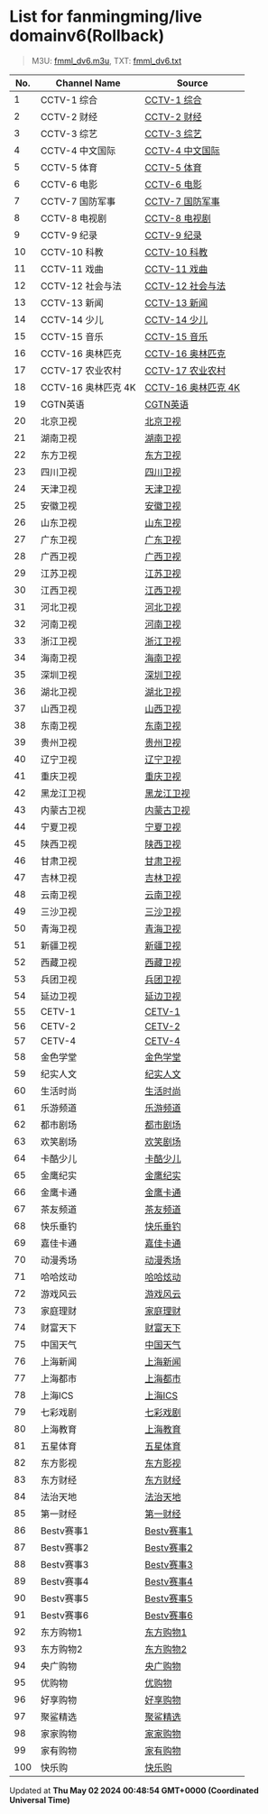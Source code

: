 # List for **fanmingming/live domainv6**(Rollback)

> M3U: [fmml_dv6.m3u](/fmml_dv6.m3u), TXT: [fmml_dv6.txt](/txt/fmml_dv6.txt)

| No.  | Channel Name | Source |
| --- | ------------ | --- |
| 1 | CCTV-1 综合 | [CCTV-1 综合](http://iptvrr.sh.chinamobile.com:6060/cms001/ch00000090990000001022/index.m3u8) |
| 2 | CCTV-2 财经 | [CCTV-2 财经](http://iptvrr.sh.chinamobile.com:6060/cms001/ch00000090990000001220/index.m3u8) |
| 3 | CCTV-3 综艺 | [CCTV-3 综艺](http://iptvrr.sh.chinamobile.com:6060/cms001/ch00000090990000001186/index.m3u8) |
| 4 | CCTV-4 中文国际 | [CCTV-4 中文国际](http://iptvrr.sh.chinamobile.com:6060/cms001/ch00000090990000001221/index.m3u8) |
| 5 | CCTV-5 体育 | [CCTV-5 体育](http://iptvrr.sh.chinamobile.com:6060/cms001/ch00000090990000001187/index.m3u8) |
| 6 | CCTV-6 电影 | [CCTV-6 电影](http://iptvrr.sh.chinamobile.com:6060/cms001/ch00000090990000001188/index.m3u8) |
| 7 | CCTV-7 国防军事 | [CCTV-7 国防军事](http://iptvrr.sh.chinamobile.com:6060/cms001/ch00000090990000001236/index.m3u8) |
| 8 | CCTV-8 电视剧 | [CCTV-8 电视剧](http://iptvrr.sh.chinamobile.com:6060/cms001/ch00000090990000001189/index.m3u8) |
| 9 | CCTV-9 纪录 | [CCTV-9 纪录](http://iptvrr.sh.chinamobile.com:6060/cms001/ch00000090990000001237/index.m3u8) |
| 10 | CCTV-10 科教 | [CCTV-10 科教](http://iptvrr.sh.chinamobile.com:6060/cms001/ch00000090990000001238/index.m3u8) |
| 11 | CCTV-11 戏曲 | [CCTV-11 戏曲](http://iptvrr.sh.chinamobile.com:6060/cms001/ch00000090990000001309/index.m3u8) |
| 12 | CCTV-12 社会与法 | [CCTV-12 社会与法](http://iptvrr.sh.chinamobile.com:6060/cms001/ch00000090990000001239/index.m3u8) |
| 13 | CCTV-13 新闻 | [CCTV-13 新闻](http://iptvrr.sh.chinamobile.com:6060/cms001/ch00000090990000001328/index.m3u8) |
| 14 | CCTV-14 少儿 | [CCTV-14 少儿](http://iptvrr.sh.chinamobile.com:6060/cms001/ch00000090990000001240/index.m3u8) |
| 15 | CCTV-15 音乐 | [CCTV-15 音乐](http://iptvrr.sh.chinamobile.com:6060/cms001/ch00000090990000001338/index.m3u8) |
| 16 | CCTV-16 奥林匹克 | [CCTV-16 奥林匹克](http://iptvrr.sh.chinamobile.com:6060/cms001/ch00000090990000001248/index.m3u8) |
| 17 | CCTV-17 农业农村 | [CCTV-17 农业农村](http://iptvrr.sh.chinamobile.com:6060/cms001/ch00000090990000001241/index.m3u8) |
| 18 | CCTV-16 奥林匹克 4K | [CCTV-16 奥林匹克 4K](http://iptvrr.sh.chinamobile.com:6060/cms001/ch00000090990000001258/index.m3u8) |
| 19 | CGTN英语 | [CGTN英语](http://iptvrr.sh.chinamobile.com:6060/cms001/ch00000090990000001058/index.m3u8) |
| 20 | 北京卫视 | [北京卫视](http://iptvrr.sh.chinamobile.com:6060/cms001/ch00000090990000001029/index.m3u8) |
| 21 | 湖南卫视 | [湖南卫视](http://iptvrr.sh.chinamobile.com:6060/cms001/ch00000090990000001026/index.m3u8) |
| 22 | 东方卫视 | [东方卫视](http://iptvrr.sh.chinamobile.com:6060/cms001/ch00000090990000001013/index.m3u8) |
| 23 | 四川卫视 | [四川卫视](http://iptvrr.sh.chinamobile.com:6060/cms001/ch00000090990000001130/index.m3u8) |
| 24 | 天津卫视 | [天津卫视](http://iptvrr.sh.chinamobile.com:6060/cms001/ch00000090990000001036/index.m3u8) |
| 25 | 安徽卫视 | [安徽卫视](http://iptvrr.sh.chinamobile.com:6060/cms001/ch00000090990000001037/index.m3u8) |
| 26 | 山东卫视 | [山东卫视](http://iptvrr.sh.chinamobile.com:6060/cms001/ch00000090990000001028/index.m3u8) |
| 27 | 广东卫视 | [广东卫视](http://iptvrr.sh.chinamobile.com:6060/cms001/ch00000090990000001032/index.m3u8) |
| 28 | 广西卫视 | [广西卫视](http://iptvrr.sh.chinamobile.com:6060/cms001/ch00000090990000001224/index.m3u8) |
| 29 | 江苏卫视 | [江苏卫视](http://iptvrr.sh.chinamobile.com:6060/cms001/ch00000090990000001033/index.m3u8) |
| 30 | 江西卫视 | [江西卫视](http://iptvrr.sh.chinamobile.com:6060/cms001/ch00000090990000001034/index.m3u8) |
| 31 | 河北卫视 | [河北卫视](http://iptvrr.sh.chinamobile.com:6060/cms001/ch00000090990000001229/index.m3u8) |
| 32 | 河南卫视 | [河南卫视](http://iptvrr.sh.chinamobile.com:6060/cms001/ch00000090990000001222/index.m3u8) |
| 33 | 浙江卫视 | [浙江卫视](http://iptvrr.sh.chinamobile.com:6060/cms001/ch00000090990000001023/index.m3u8) |
| 34 | 海南卫视 | [海南卫视](http://iptvrr.sh.chinamobile.com:6060/cms001/ch00000090990000001183/index.m3u8) |
| 35 | 深圳卫视 | [深圳卫视](http://iptvrr.sh.chinamobile.com:6060/cms001/ch00000090990000001030/index.m3u8) |
| 36 | 湖北卫视 | [湖北卫视](http://iptvrr.sh.chinamobile.com:6060/cms001/ch00000090990000001027/index.m3u8) |
| 37 | 山西卫视 | [山西卫视](http://iptvrr.sh.chinamobile.com:6060/cms001/ch00000090990000001070/index.m3u8) |
| 38 | 东南卫视 | [东南卫视](http://iptvrr.sh.chinamobile.com:6060/cms001/ch00000090990000001201/index.m3u8) |
| 39 | 贵州卫视 | [贵州卫视](http://iptvrr.sh.chinamobile.com:6060/cms001/ch00000090990000001184/index.m3u8) |
| 40 | 辽宁卫视 | [辽宁卫视](http://iptvrr.sh.chinamobile.com:6060/cms001/ch00000090990000001035/index.m3u8) |
| 41 | 重庆卫视 | [重庆卫视](http://iptvrr.sh.chinamobile.com:6060/cms001/ch00000090990000001129/index.m3u8) |
| 42 | 黑龙江卫视 | [黑龙江卫视](http://iptvrr.sh.chinamobile.com:6060/cms001/ch00000090990000001031/index.m3u8) |
| 43 | 内蒙古卫视 | [内蒙古卫视](http://iptvrr.sh.chinamobile.com:6060/cms001/ch00000090990000001068/index.m3u8) |
| 44 | 宁夏卫视 | [宁夏卫视](http://iptvrr.sh.chinamobile.com:6060/cms001/ch00000090990000001074/index.m3u8) |
| 45 | 陕西卫视 | [陕西卫视](http://iptvrr.sh.chinamobile.com:6060/cms001/ch00000090990000001067/index.m3u8) |
| 46 | 甘肃卫视 | [甘肃卫视](http://iptvrr.sh.chinamobile.com:6060/cms001/ch00000090990000001298/index.m3u8) |
| 47 | 吉林卫视 | [吉林卫视](http://iptvrr.sh.chinamobile.com:6060/cms001/ch00000090990000001225/index.m3u8) |
| 48 | 云南卫视 | [云南卫视](http://iptvrr.sh.chinamobile.com:6060/cms001/ch00000090990000001223/index.m3u8) |
| 49 | 三沙卫视 | [三沙卫视](http://iptvrr.sh.chinamobile.com:6060/cms001/ch00000090990000001185/index.m3u8) |
| 50 | 青海卫视 | [青海卫视](http://iptvrr.sh.chinamobile.com:6060/cms001/ch00000090990000001450/index.m3u8) |
| 51 | 新疆卫视 | [新疆卫视](http://iptvrr.sh.chinamobile.com:6060/cms001/ch00000090990000001065/index.m3u8) |
| 52 | 西藏卫视 | [西藏卫视](http://iptvrr.sh.chinamobile.com:6060/cms001/ch00000090990000001072/index.m3u8) |
| 53 | 兵团卫视 | [兵团卫视](http://iptvrr.sh.chinamobile.com:6060/cms001/ch00000090990000001066/index.m3u8) |
| 54 | 延边卫视 | [延边卫视](http://iptvrr.sh.chinamobile.com:6060/cms001/ch00000090990000001470/index.m3u8) |
| 55 | CETV-1 | [CETV-1](http://iptvrr.sh.chinamobile.com:6060/cms001/ch00000090990000001020/index.m3u8) |
| 56 | CETV-2 | [CETV-2](http://iptvrr.sh.chinamobile.com:6060/cms001/ch00000090990000001226/index.m3u8) |
| 57 | CETV-4 | [CETV-4](http://iptvrr.sh.chinamobile.com:6060/cms001/ch00000090990000001348/index.m3u8) |
| 58 | 金色学堂 | [金色学堂](http://iptvrr.sh.chinamobile.com:6060/cms001/ch00000090990000001194/index.m3u8) |
| 59 | 纪实人文 | [纪实人文](http://iptvrr.sh.chinamobile.com:6060/cms001/ch00000090990000001019/index.m3u8) |
| 60 | 生活时尚 | [生活时尚](http://iptvrr.sh.chinamobile.com:6060/cms001/ch00000090990000001199/index.m3u8) |
| 61 | 乐游频道 | [乐游频道](http://iptvrr.sh.chinamobile.com:6060/cms001/ch00000090990000001200/index.m3u8) |
| 62 | 都市剧场 | [都市剧场](http://iptvrr.sh.chinamobile.com:6060/cms001/ch00000090990000001203/index.m3u8) |
| 63 | 欢笑剧场 | [欢笑剧场](http://iptvrr.sh.chinamobile.com:6060/cms001/ch00000090990000001193/index.m3u8) |
| 64 | 卡酷少儿 | [卡酷少儿](http://iptvrr.sh.chinamobile.com:6060/cms001/ch00000090990000001245/index.m3u8) |
| 65 | 金鹰纪实 | [金鹰纪实](http://iptvrr.sh.chinamobile.com:6060/cms001/ch00000090990000001230/index.m3u8) |
| 66 | 金鹰卡通 | [金鹰卡通](http://iptvrr.sh.chinamobile.com:6060/cms001/ch00000090990000001460/index.m3u8) |
| 67 | 茶友频道 | [茶友频道](http://iptvrr.sh.chinamobile.com:6060/cms001/ch00000090990000001234/index.m3u8) |
| 68 | 快乐垂钓 | [快乐垂钓](http://iptvrr.sh.chinamobile.com:6060/cms001/ch00000090990000001235/index.m3u8) |
| 69 | 嘉佳卡通 | [嘉佳卡通](http://iptvrr.sh.chinamobile.com:6060/cms001/ch00000090990000001227/index.m3u8) |
| 70 | 动漫秀场 | [动漫秀场](http://iptvrr.sh.chinamobile.com:6060/cms001/ch00000090990000001196/index.m3u8) |
| 71 | 哈哈炫动 | [哈哈炫动](http://iptvrr.sh.chinamobile.com:6060/cms001/ch00000090990000001232/index.m3u8) |
| 72 | 游戏风云 | [游戏风云](http://iptvrr.sh.chinamobile.com:6060/cms001/ch00000090990000001192/index.m3u8) |
| 73 | 家庭理财 | [家庭理财](http://iptvrr.sh.chinamobile.com:6060/cms001/ch00000090990000001278/index.m3u8) |
| 74 | 财富天下 | [财富天下](http://iptvrr.sh.chinamobile.com:6060/cms001/ch00000090990000001219/index.m3u8) |
| 75 | 中国天气 | [中国天气](http://iptvrr.sh.chinamobile.com:6060/cms001/ch00000090990000001102/index.m3u8) |
| 76 | 上海新闻 | [上海新闻](http://iptvrr.sh.chinamobile.com:6060/cms001/ch00000090990000001014/index.m3u8) |
| 77 | 上海都市 | [上海都市](http://iptvrr.sh.chinamobile.com:6060/cms001/ch00000090990000001015/index.m3u8) |
| 78 | 上海ICS | [上海ICS](http://iptvrr.sh.chinamobile.com:6060/cms001/ch00000090990000001128/index.m3u8) |
| 79 | 七彩戏剧 | [七彩戏剧](http://iptvrr.sh.chinamobile.com:6060/cms001/ch00000090990000001308/index.m3u8) |
| 80 | 上海教育 | [上海教育](http://iptvrr.sh.chinamobile.com:6060/cms001/ch00000090990000001268/index.m3u8) |
| 81 | 五星体育 | [五星体育](http://iptvrr.sh.chinamobile.com:6060/cms001/ch00000090990000001018/index.m3u8) |
| 82 | 东方影视 | [东方影视](http://iptvrr.sh.chinamobile.com:6060/cms001/ch00000090990000001016/index.m3u8) |
| 83 | 东方财经 | [东方财经](http://iptvrr.sh.chinamobile.com:6060/cms001/ch00000090990000001318/index.m3u8) |
| 84 | 法治天地 | [法治天地](http://iptvrr.sh.chinamobile.com:6060/cms001/ch00000090990000001195/index.m3u8) |
| 85 | 第一财经 | [第一财经](http://iptvrr.sh.chinamobile.com:6060/cms001/ch00000090990000001017/index.m3u8) |
| 86 | Bestv赛事1 | [Bestv赛事1](http://iptvrr.sh.chinamobile.com:6060/cms001/ch00000090990000001151/index.m3u8) |
| 87 | Bestv赛事2 | [Bestv赛事2](http://iptvrr.sh.chinamobile.com:6060/cms001/ch00000090990000001359/index.m3u8) |
| 88 | Bestv赛事3 | [Bestv赛事3](http://iptvrr.sh.chinamobile.com:6060/cms001/ch00000090990000001388/index.m3u8) |
| 89 | Bestv赛事4 | [Bestv赛事4](http://iptvrr.sh.chinamobile.com:6060/cms001/ch00000090990000001149/index.m3u8) |
| 90 | Bestv赛事5 | [Bestv赛事5](http://iptvrr.sh.chinamobile.com:6060/cms001/ch00000090990000001153/index.m3u8) |
| 91 | Bestv赛事6 | [Bestv赛事6](http://iptvrr.sh.chinamobile.com:6060/cms001/ch00000090990000001154/index.m3u8) |
| 92 | 东方购物1 | [东方购物1](http://iptvrr.sh.chinamobile.com:6060/cms001/ch00000090990000001040/index.m3u8) |
| 93 | 东方购物2 | [东方购物2](http://iptvrr.sh.chinamobile.com:6060/cms001/ch00000090990000001039/index.m3u8) |
| 94 | 央广购物 | [央广购物](http://iptvrr.sh.chinamobile.com:6060/cms001/ch00000090990000001420/index.m3u8) |
| 95 | 优购物 | [优购物](http://iptvrr.sh.chinamobile.com:6060/cms001/ch00000090990000001440/index.m3u8) |
| 96 | 好享购物 | [好享购物](http://iptvrr.sh.chinamobile.com:6060/cms001/ch00000090990000001132/index.m3u8) |
| 97 | 聚鲨精选 | [聚鲨精选](http://iptvrr.sh.chinamobile.com:6060/cms001/ch00000090990000001138/index.m3u8) |
| 98 | 家家购物 | [家家购物](http://iptvrr.sh.chinamobile.com:6060/cms001/ch00000090990000001163/index.m3u8) |
| 99 | 家有购物 | [家有购物](http://iptvrr.sh.chinamobile.com:6060/cms001/ch00000090990000001244/index.m3u8) |
| 100 | 快乐购 | [快乐购](http://iptvrr.sh.chinamobile.com:6060/cms001/ch00000090990000001368/index.m3u8) |

Updated at **Thu May 02 2024 00:48:54 GMT+0000 (Coordinated Universal Time)**
